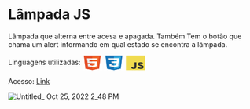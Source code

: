 # Lâmpada JS

Lâmpada que alterna entre acesa e apagada. Também Tem o botão que chama um alert informando em qual estado se encontra a lâmpada.

Linguagens utilizadas: 
<img align="center" alt="HTML" height="30" width="40" src="https://raw.githubusercontent.com/devicons/devicon/master/icons/html5/html5-original.svg">
<img align="center" alt="CSS" height="30" width="40" src="https://raw.githubusercontent.com/devicons/devicon/master/icons/css3/css3-original.svg">
<img align="center" alt="Js" height="30" width="40" src="https://raw.githubusercontent.com/devicons/devicon/master/icons/javascript/javascript-original.svg"> <br/>

Acesso: <a href="https://matheeusgomes.github.io/lampada-js/">Link</a>

![Untitled_ Oct 25, 2022 2_48 PM](https://user-images.githubusercontent.com/10269675/197846343-329f266f-2d20-40f7-93e0-e4866538409a.gif)

